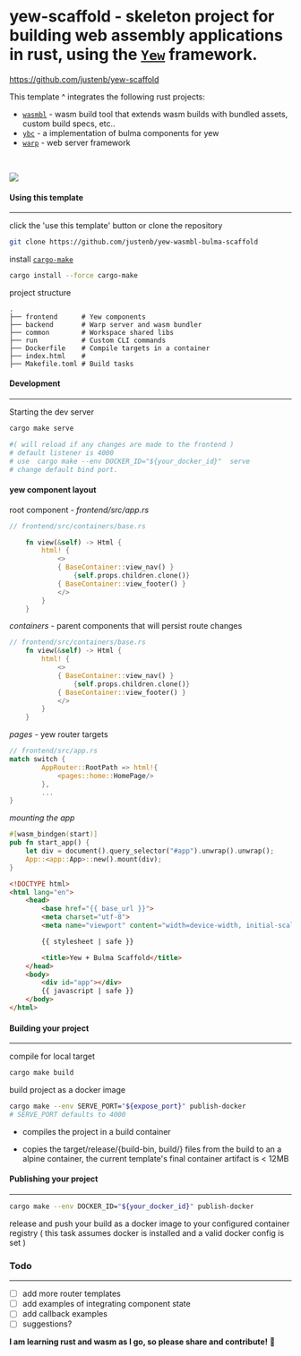 **yew-scaffold** - skeleton project for building web assembly applications in rust, using the [`Yew`](https://github.com/yewstack/yew) framework.
===========================================


https://github.com/justenb/yew-scaffold

This template ^ integrates the following rust projects:

- [`wasmbl`](https://github.com/wasmbl/wasmbl)  - wasm build tool that extends wasm builds with bundled assets, custom build specs, etc..
- [`ybc`](https://github.com/thedodd/ybc/) - a implementation of bulma components for yew
- [`warp`](https://github.com/seanmonstar/warp) - web server framework   


&nbsp;

![](https://assets.codepen.io/269372/template.png?format=auto)

#### Using this template

***

click the 'use this template' button or clone the repository

```bash
git clone https://github.com/justenb/yew-wasmbl-bulma-scaffold
```

install [`cargo-make`](https://github.com/sagiegurari/cargo-make)

```bash
cargo install --force cargo-make
```



project structure

    .
    ├── frontend      # Yew components 
    ├── backend       # Warp server and wasm bundler 
    ├── common        # Workspace shared libs  
    ├── run           # Custom CLI commands 
    ├── Dockerfile    # Compile targets in a container
    ├── index.html    # 
    ├── Makefile.toml # Build tasks





#### Development

---

Starting the dev server

```bash
cargo make serve

#( will reload if any changes are made to the frontend )
# default listener is 4000
# use  cargo make --env DOCKER_ID="${your_docker_id}"  serve
# change default bind port.
```





#### **yew component layout**

 root component - *frontend/src/app.rs* 

```rust
// frontend/src/containers/base.rs

    fn view(&self) -> Html {
        html! {
            <>
            { BaseContainer::view_nav() }
                {self.props.children.clone()}
            { BaseContainer::view_footer() }
            </>
        }
    }
```



*containers* - parent components that will persist route changes

```rust
// frontend/src/containers/base.rs
    fn view(&self) -> Html {
        html! {
            <>
            { BaseContainer::view_nav() }
                {self.props.children.clone()}
            { BaseContainer::view_footer() }
            </>
        }
    }
```



*pages* - yew router targets

```rust
// frontend/src/app.rs
match switch {
        AppRouter::RootPath => html!{
            <pages::home::HomePage/>
        },
        ...
}
```



*mounting the app* 

```rust
#[wasm_bindgen(start)]
pub fn start_app() {
    let div = document().query_selector("#app").unwrap().unwrap();
    App::<app::App>::new().mount(div);
}
```

```html
<!DOCTYPE html>
<html lang="en">
    <head>
        <base href="{{ base_url }}">
        <meta charset="utf-8">
        <meta name="viewport" content="width=device-width, initial-scale=1">

        {{ stylesheet | safe }}

        <title>Yew + Bulma Scaffold</title>
    </head>
    <body>
        <div id="app"></div>
        {{ javascript | safe }}
    </body>
</html>
```





#### Building your project

---

compile for local target

```bash
cargo make build
```



build project as a docker image

```bash
cargo make --env SERVE_PORT="${expose_port}" publish-docker
# SERVE_PORT defaults to 4000
```

- compiles the project in a build container  

- copies the target/release/{build-bin, build/} files from the build to an a alpine container, the current template's final container artifact is < 12MB



#### Publishing your project

---
```bash
cargo make --env DOCKER_ID="${your_docker_id}" publish-docker
```

release and push your build as a docker image to your configured container registry ( this task assumes docker is installed and a valid docker config is set   )


### Todo
---

- [ ] add more router templates
- [ ] add examples of integrating component state
- [ ] add callback examples
- [ ] suggestions?

**I am learning rust and wasm as I go, so please share and contribute!** 🎉
